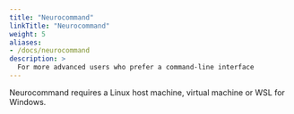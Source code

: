 ```yaml
---
title: "Neurocommand"
linkTitle: "Neurocommand"
weight: 5
aliases:
- /docs/neurocommand
description: >
  For more advanced users who prefer a command-line interface
---
```


Neurocommand requires a Linux host machine, virtual machine or WSL for Windows.
